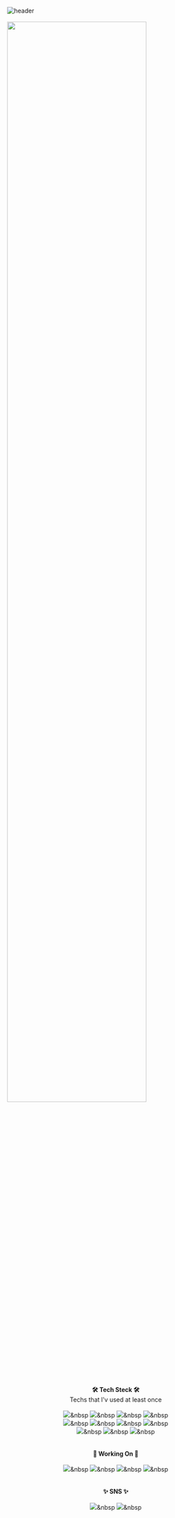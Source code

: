 ![header](https://capsule-render.vercel.app/api?type=waving&color=ffe1e1&height=300&section=header&text=Hello👋%20I'm%20Seoeun&fontSize=70&fontColor=ffffff)
<br><br>
  <img width="80%" src="https://i.pinimg.com/originals/e2/83/d1/e283d168b7b993273429e71bb492d3f0.gif"/>
  <br><br>
<div align="center">
  
  <b>🛠 Tech Steck 🛠</b><br>
  <a>Techs that l'v used at least once</a><br><br>
    <img src="https://img.shields.io/badge/PYTHON-3766AB?style=flat-square&logo=Python&logoColor=white"/></a>&nbsp 
    <img src="https://img.shields.io/badge/C-fdffa3?style=flat-square"/></a>&nbsp
    <img src="https://img.shields.io/badge/C++-cb95f5?style=flat-square&logo=C++&logoColor=white"/></a>&nbsp
    <img src="https://img.shields.io/badge/JAVA-5382a1?style=flat-square&logo=Java&logoColor=white"/></a>&nbsp
      <br>
      <img src="https://img.shields.io/badge/SWIFT-F05138?style=flat-square&logo=Swift&logoColor=white"/></a>&nbsp
      <img src="https://img.shields.io/badge/HTML-fc9c2d?style=flat-square&logo=HTML5&logoColor=white"/></a>&nbsp
      <img src="https://img.shields.io/badge/CSS-1572B6?style=flat-square&logo=CSS3&logoColor=white"/></a>&nbsp
      <img src="https://img.shields.io/badge/LINUX-FCC624?style=flat-square&logo=Linux&logoColor=white"/></a>&nbsp
      <br>
      <img src="https://img.shields.io/badge/MySQL-4479A1?style=flat-square&logo=MySQL&logoColor=white"/></a>&nbsp
      <img src="https://img.shields.io/badge/JUPYTER-F37626?style=flat-square&logo=Jupyter&logoColor=white"/></a>&nbsp
      <img src="https://img.shields.io/badge/UNITY-adafb3?style=flat-square&logo=Unity&logoColor=white"/></a>&nbsp
      <br><br><br>
      <b>🌱 Working On 🌱</b><br><br>
      <img src="https://img.shields.io/badge/Graduation_Project-f09081?style=flat-square&logo=OpenCV&logoColor=white"/></a>&nbsp
      <img src="https://img.shields.io/badge/IOS_Project-a9eb7a?style=flat-square"/></a>&nbsp
      <img src="https://img.shields.io/badge/WEB BACKEND_Project-58b1e8?style=flat-square"/></a>&nbsp
      <img src="https://img.shields.io/badge/VR GAME_Project-806de8?style=flat-square"/></a>&nbsp
      <br><br><br>
      <b>✨ SNS ✨</b><br><br>
      <a href="https://www.instagram.com/s._.exn/"><img src="https://img.shields.io/badge/Instagram-E4405F?style=flat-square&logo=Facebook&logoColor=white"/></a>&nbsp
      <a href="https://www.facebook.com/profile.php?id=100030493934298"><img src="https://img.shields.io/badge/FaceBook-1877F2?style=flat-square&logo=Facebook&logoColor=white"/></a>&nbsp
</div>
     

<!--


**seoeunkong/seoeunkong** is a ✨ _special_ ✨ repository because its `README.md` (this file) appears on your GitHub profile.

Here are some ideas to get you started:

- 🔭 I’m currently working on ...
- 🌱 I’m currently learning ...
- 👯 I’m looking to collaborate on ...
- 🤔 I’m looking for help with ...
- 💬 Ask me about ...
- 📫 How to reach me: ...
- 😄 Pronouns: ...
- ⚡ Fun fact: ...
-->
